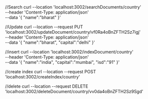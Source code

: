 

//Search
curl --location 'localhost:3002/searchDocuments/country' \
--header 'Content-Type: application/json' \
--data '{
    "name":"bharat"
}'

//Update
curl --location --request PUT 'localhost:3002/updateDocument/country/vf0Ra4oBnZFTH2Sz7igj' \
--header 'Content-Type: application/json' \
--data '{
    "name":"bharat",
    "capital":"delhi"
}'

//insert
curl --location 'localhost:3002/indexDocument/country' \
--header 'Content-Type: application/json' \
--data '{
    "name":"india",
    "capital":"mumbai",
    "isd":"91"
}'

//create index
 curl --location --request POST 'localhost:3002/createIndex/country'

 //delete
 curl --location --request DELETE 'localhost:3002/deleteDocument/country/vv0da4oBnZFTH2Sz9Sgd'

 
